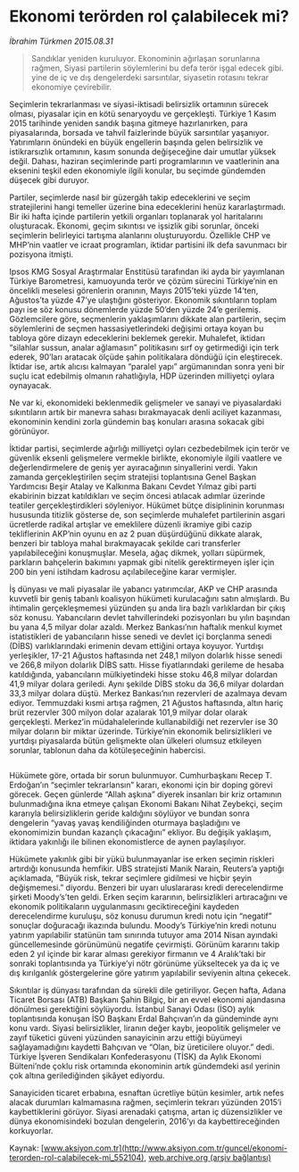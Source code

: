 # Ekonomi terörden rol çalabilecek mi?

*İbrahim Türkmen 2015.08.31*

<div class="pNewsDetailMainContent ctx_content" itemprop="articleBody">
 <blockquote>
  <p>
   Sandıklar yeniden kuruluyor. Ekonominin ağırlaşan sorunlarına rağmen, Siyasi partilerin söylemlerini bu defa terör işgal edecek gibi. yine de iç ve dış dengelerdeki sarsıntılar, siyasetin rotasını tekrar ekonomiye çevirebilir.
  </p>
 </blockquote>
 <p>
  Seçimlerin tekrarlanması ve siyasi-iktisadi belirsizlik ortamının sürecek olması, piyasalar için en kötü senaryoydu ve gerçekleşti. Türkiye 1 Kasım 2015 tarihinde yeniden sandık başına gitmeye hazırlanırken, para piyasalarında, borsada ve tahvil faizlerinde büyük sarsıntılar yaşanıyor. Yatırımların önündeki en büyük engellerin başında gelen belirsizlik ve istikrarsızlık ortamının, kasım sonunda değişeceğine dair umutlar yüksek değil. Dahası, haziran seçimlerinde parti programlarının ve vaatlerinin ana eksenini teşkil eden ekonomiyle ilgili konular, bu seçimde gündemden düşecek gibi duruyor.
 </p>
 <p>
  Partiler, seçimlerde nasıl bir güzergâh takip edeceklerini ve seçim stratejilerini hangi temeller üzerine bina edeceklerini henüz kararlaştırmadı. Bir iki hafta içinde partilerin yetkili organları toplanarak yol haritalarını oluşturacak. Ekonomi, geçim sıkıntısı ve işsizlik gibi sorunlar, önceki seçimlerin belirleyici tartışma alanlarını oluşturuyordu. Özellikle CHP ve MHP’nin vaatler ve icraat programları, iktidar partisini ilk defa savunmacı bir pozisyona itmişti.
 </p>
 <p>
  Ipsos KMG Sosyal Araştırmalar Enstitüsü tarafından iki ayda bir yayımlanan Türkiye Barometresi, kamuoyunda terör ve çözüm sürecini Türkiye’nin en öncelikli meselesi görenlerin oranının, Mayıs 2015’teki yüzde 14’ten, Ağustos’ta yüzde 47’ye ulaştığını gösteriyor. Ekonomik sıkıntıların toplam payı ise söz konusu dönemlerde yüzde 50’den yüzde 24’e gerilemiş. Gözlemcilere göre, seçmenlerin yaklaşımlarını dikkate alan partilerin, seçim söylemlerini de seçmen hassasiyetlerindeki değişimi ortaya koyan bu tabloya göre dizayn edeceklerini beklemek gerekir. Muhalefet, iktidarı “silahlar sussun, analar ağlamasın” politikasını sırf oy getirmediği için terk ederek, 90’ları aratacak ölçüde şahin politikalara döndüğü için eleştirecek. İktidar ise, artık alıcısı kalmayan “paralel yapı” argümanından sonra yeni bir suçlu icat edebilmiş olmanın rahatlığıyla, HDP üzerinden milliyetçi oylara oynayacak.
 </p>
 <p>
  Ne var ki, ekonomideki beklenmedik gelişmeler ve sanayi ve piyasalardaki sıkıntıların artık bir manevra sahası bırakmayacak denli aciliyet kazanması, ekonominin kendini zorla gündemin baş konuları arasına sokacak gibi görünüyor.
 </p>
 <p>
  İktidar partisi, seçimlerde ağırlığı milliyetçi oyları cezbedebilmek için terör ve güvenlik eksenli gelişmelere vermekle birlikte, ekonomiyle ilgili vaatlere ve değerlendirmelere de geniş yer ayıracağının sinyallerini verdi. Yakın zamanda gerçekleştirilen seçim stratejisi toplantısına Genel Başkan Yardımcısı Beşir Atalay ve Kalkınma Bakanı Cevdet Yılmaz gibi parti ekabirinin bizzat katıldıkları ve seçim öncesi atılacak adımlar üzerinde teatiler gerçekleştirdikleri söyleniyor. Hükümet bütçe disiplininin korunması hususunda titizlik gösterse de, son seçimlerde muhalefet partilerinin asgari ücretlerde radikal artışlar ve emeklilere düzenli ikramiye gibi cazip tekliflerinin AKP’nin oyunu en az 2 puan düşürdüğünü dikkate alarak, benzeri bir tabloya mahal bırakmayacak şekilde cari transferler yapılabileceğini konuşmuşlar. Mesela, ağaç dikmek, yolları süpürmek, parkların bahçelerin bakımını yapmak gibi nitelik gerektirmeyen işler için 200 bin yeni istihdam kadrosu açılabileceğine karar vermişler.
 </p>
 <p>
  İş dünyası ve mali piyasalar ile yabancı yatırımcılar, AKP ve CHP arasında kuvvetli bir geniş tabanlı koalisyon hükümeti kurulacağını satın almışlardı. Bu ihtimalin gerçekleşmemesi yüzünden şu anda lira bazlı varlıklardan bir çıkış söz konusu. Yabancıların devlet tahvillerindeki pozisyonları bu yılın başından bu yana 4,5 milyar dolar azaldı. Merkez Bankası’nın haftalık menkul kıymet istatistikleri de yabancıların hisse senedi ve devlet içi borçlanma senedi (DİBS) varlıklarındaki erimenin devam ettiğini ortaya koyuyor. Yurtdışı yerleşikler, 17-21 Ağustos haftasında net 248,1 milyon dolarlık hisse senedi ve 266,8 milyon dolarlık DİBS sattı. Hisse fiyatlarındaki gerileme de hesaba katıldığında, yabancıların mülkiyetindeki hisse stoku 46,8 milyar dolardan 41,9 milyar dolara geriledi. Aynı şekilde DİBS stoku da 36,6 milyar dolardan 33,3 milyar dolara düştü. Merkez Bankası’nın rezervleri de azalmaya devam ediyor. Temmuzdaki kısmi artışa rağmen, 21 Ağustos haftasında, altın hariç brüt rezervler 300 milyon dolar azalarak 101,9 milyar dolar olarak gerçekleşti. Merkez’in müdahalelerinde kullanabildiği net rezervler ise 30 milyar doların bir miktar üzerinde. Türkiye’nin ekonomik belirsizlikleri ve yurtdışı piyasalarda bütün gelişmekte olan ülkeleri olumsuz etkileyen sorunlar, tablonun daha da kötüleşeceğinin habercisi.
 </p>
 <p>
  <img alt="" src="http://web.archive.org/web/20151229080620im_/http://medya.aksiyon.com.tr//aksiyon/2015/08/31/571038.jpg "/>
 </p>
 <p>
  Hükümete göre, ortada bir sorun bulunmuyor. Cumhurbaşkanı Recep T. Erdoğan’ın “seçimler tekrarlansın” kararı, ekonomi için bir doping görevi görecek. Geçen günlerde “Allah aşkına” diyerek insanları bir kriz ortamının bulunmadığına ikna etmeye çalışan Ekonomi Bakanı Nihat Zeybekçi, seçim kararıyla belirsizliklerin geride kaldığını söylüyor ve bundan sonra dengelerin “yavaş yavaş kendiliğinden oturmaya başladığını ve ekonomimizin bundan kazançlı çıkacağını” ekliyor. Bu değişik yaklaşım, iktidara yakınlığı ile bilinen ekonomistlerce de aynen paylaşılıyor.
 </p>
 <p>
  Hükümete yakınlık gibi bir yükü bulunmayanlar ise erken seçimin riskleri artırdığı konusunda hemfikir. UBS stratejisti Manik Narain, Reuters’a yaptığı açıklamada, “Büyük risk, tekrar seçimlere gidilmesi ve hiçbir şeyin değişmemesi.” diyordu. Benzeri bir uyarı uluslararası kredi derecelendirme şirketi Moody’s’ten geldi. Erken seçim kararının, belirsizlikleri artıracağını ve ekonomik politikaların uygulanmasını geciktireceğini kaydeden derecelendirme kuruluşu, söz konusu durumun kredi notu için “negatif” sonuçlar doğuracağı ikazında bulundu. Moody’s Türkiye’nin kredi notunu yatırım yapılabilir statünün tam sınırında tutuyor ama 2014 Nisan ayındaki güncellemesinde görünümünü negatife çevirmişti. Görünüm kararını takip eden 2 yıl içinde bir karar alması gerekiyor firmanın ve 4 Aralık’taki bir sonraki toplantısında ya Türkiye’yi nötr görünüme yükseltecek ya da iç ve dış kırılganlık göstergelerine göre yatırım yapılabilir seviyenin altına çekecek.
 </p>
 <p>
  Sıkıntılar iş dünyası tarafından da sürekli dile getiriliyor. Geçen hafta, Adana Ticaret Borsası (ATB) Başkanı Şahin Bilgiç, bir an evvel ekonomi ajandasına dönülmesi gerektiğini söylüyordu. İstanbul Sanayi Odası (İSO) aylık toplantısında konuşan İSO Başkanı Erdal Bahçıvan’ın da gündeminde aynı konu vardı. Siyasi belirsizlikler, liranın değer kaybı, jeopolitik gelişmeler ve zayıf tüketici güveni yüzünden sanayicinin arzu ettiği büyümeyi sağlayamadığını kaydetti Bahçıvan ve “Olan, biz üreticilere oluyor.” dedi. Türkiye İşveren Sendikaları Konfederasyonu (TİSK) da Aylık Ekonomi Bülteni’nde çoklu risk ortamında ekonominin artık gündemdeki asıl yerinin çok altına gerilediğinden şikâyet ediyordu.
 </p>
 <p>
  Sanayiciden ticaret erbabına, esnaftan ücretliye bütün kesimler, artık nefes alacak durumları kalmamasına rağmen, seçimlerin tekrarı yüzünden 2015’i kaybettiklerini görüyor. Siyasi arenadaki çatışma, artan iç düzensizlikler ve dünya ekonomisindeki bozulan dengelerin, 2016’yı da kaybettireceğinden korkuyorlar.
 </p>
</div>


Kaynak: [www.aksiyon.com.tr](http://www.aksiyon.com.tr/guncel/ekonomi-terorden-rol-calabilecek-mi_552104), [web.archive.org (arşiv bağlantısı)](http://web.archive.org/web/20151229080620/http://www.aksiyon.com.tr/guncel/ekonomi-terorden-rol-calabilecek-mi_552104)
